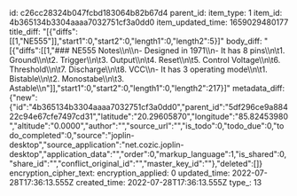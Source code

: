 id: c26cc28324b047fcbd183064b82b67d4
parent_id: 
item_type: 1
item_id: 4b365134b3304aaaa7032751cf3a0dd0
item_updated_time: 1659029480177
title_diff: "[{\"diffs\":[[1,\"NE555\"]],\"start1\":0,\"start2\":0,\"length1\":0,\"length2\":5}]"
body_diff: "[{\"diffs\":[[1,\"### NE555 Notes\\\n\\\n- Designed in 1971\\\n- It has 8 pins\\\n\\t1. Ground\\\n\\t2. Trigger\\\n\\t3. Output\\\n\\t4. Reset\\\n\\t5. Control Voltage\\\n\\t6. Threshold\\\n\\t7. Discharge\\\n\\t8. VCC\\\n- It has 3 operating mode\\\n\\t1. Bistable\\\n\\t2. Monostabe\\\n\\t3. Astable\\\n\"]],\"start1\":0,\"start2\":0,\"length1\":0,\"length2\":217}]"
metadata_diff: {"new":{"id":"4b365134b3304aaaa7032751cf3a0dd0","parent_id":"5df296ce9a88422c94e67cfe7497cd31","latitude":"20.29605870","longitude":"85.82453980","altitude":"0.0000","author":"","source_url":"","is_todo":0,"todo_due":0,"todo_completed":0,"source":"joplin-desktop","source_application":"net.cozic.joplin-desktop","application_data":"","order":0,"markup_language":1,"is_shared":0,"share_id":"","conflict_original_id":"","master_key_id":""},"deleted":[]}
encryption_cipher_text: 
encryption_applied: 0
updated_time: 2022-07-28T17:36:13.555Z
created_time: 2022-07-28T17:36:13.555Z
type_: 13